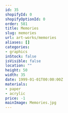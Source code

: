 ```yaml
---
id: 35
shopifyId: 0
shopifyOptionId: 0
order: 581
title: Memories
slug: memories
url: art-works/memories
aliases: []
categories:
- graphics
inStock: false
isVisible: false
location: ""
height: 50
width: 35
date: 1999-01-01T00:00:00Z
materials:
- paper
- acrylic
price: -1
mainImage: Memories.jpg
---
```

